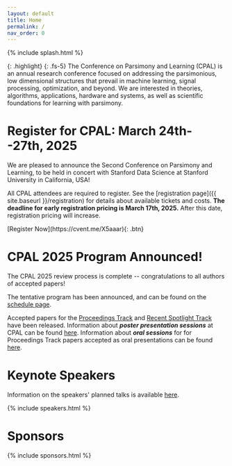 ```yaml
---
layout: default
title: Home
permalink: /
nav_order: 0
---
```


{% include splash.html %}

{: .highlight}
{: .fs-5}
The Conference on Parsimony and Learning (CPAL) is an annual research
conference focused on addressing the parsimonious, low dimensional structures
that prevail in machine learning, signal processing, optimization, and beyond.
We are interested in theories, algorithms, applications, hardware and systems,
as well as scientific foundations for learning with parsimony. 

<!--
We describe [our]({{ site.baseurl }}/organization_committee) vision for the conference in
more detail [here]({{ site.baseurl }}/vision).
-->

# Register for CPAL: March 24th--27th, 2025

We are pleased to announce the Second Conference on Parsimony and Learning,
to be held in concert with Stanford Data Science at Stanford University in
California, USA!

All CPAL attendees are required to register. See the [registration page]({{
site.baseurl }}/registration) for details about available tickets and costs.
**The deadline for early registration pricing is March 17th, 2025.** After this
date, registration pricing will increase.

<span class="fs-6">
[Register Now](https://cvent.me/X5aaar){: .btn}
</span>

# CPAL 2025 Program Announced!

The CPAL 2025 review process is complete -- congratulations to all authors of
accepted papers!

The tentative program has been announced, and can be found on the [schedule
page]({{site.baseurl}}/program_schedule).

Accepted papers for the [Proceedings Track]({{site.baseurl}}/proceedings_track)
and [Recent Spotlight Track]({{site.baseurl}}/spotlight_track) have been
released.
Information about ***poster presentation sessions*** at CPAL can be found
[here]({{site.baseurl}}/posters).
Information about ***oral sessions*** for for Proceedings Track papers accepted as
oral presentations can be found [here]({{site.baseurl}}/orals).


# Keynote Speakers

Information on the speakers' planned talks is available [here]({{site.baseurl}}/speakers/#talk-details).

{% include speakers.html %}


# Sponsors

{% include sponsors.html %}
